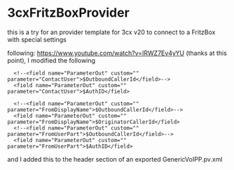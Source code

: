 # 3cxFritzBoxProvider
this is a try for an provider template for 3cx v20 to connect to a FritzBox with special settings

following: https://www.youtube.com/watch?v=IRWZ7Ev4yYU (thanks at this point), I modified the following

 

      <!--<field name="ParameterOut" custom="" parameter="ContactUser">$OutboundCallerId</field>-->
      <field name="ParameterOut" custom="" parameter="ContactUser">$AuthID</field>
      
      <!--<field name="ParameterOut" custom="" parameter="FromDisplayName">$OutboundCallerId</field>-->
      <field name="ParameterOut" custom="" parameter="FromDisplayName">$OriginatorCallerId</field>
      <!--<field name="ParameterOut" custom="" parameter="FromUserPart">$OutboundCallerId</field>-->
      <field name="ParameterOut" custom="" parameter="FromUserPart">$AuthID</field>

and I added this to the header section of an exported GenericVoIPP.pv.xml
 <template>GenericVoIPProvider.pv.xml</template>
